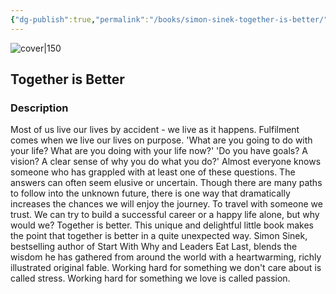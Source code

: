 ```yaml
---
{"dg-publish":true,"permalink":"/books/simon-sinek-together-is-better/","title":"\"Together is Better\"","tags":["non-fiction","business","leadership"]}
---
```




![cover|150](http://books.google.com/books/content?id=Asi-CwAAQBAJ&printsec=frontcover&img=1&zoom=1&edge=curl&source=gbs_api)

## Together is Better

### Description

Most of us live our lives by accident - we live as it happens. Fulfilment comes when we live our lives on purpose. 'What are you going to do with your life? What are you doing with your life now?' 'Do you have goals? A vision? A clear sense of why you do what you do?' Almost everyone knows someone who has grappled with at least one of these questions. The answers can often seem elusive or uncertain. Though there are many paths to follow into the unknown future, there is one way that dramatically increases the chances we will enjoy the journey. To travel with someone we trust. We can try to build a successful career or a happy life alone, but why would we? Together is better. This unique and delightful little book makes the point that together is better in a quite unexpected way. Simon Sinek, bestselling author of Start With Why and Leaders Eat Last, blends the wisdom he has gathered from around the world with a heartwarming, richly illustrated original fable. Working hard for something we don't care about is called stress. Working hard for something we love is called passion.
```